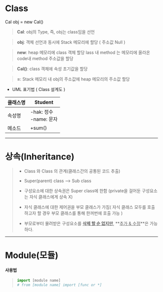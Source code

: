 # Class

Cal obj = new Cal()

> **Cal**: obj의 Type, 즉, obj는 class임을 선언

> **obj**: 객체 선언과 동시에 Stack 메모리에 할당 ( 주소값 Null )

> **new**: heap 메모리에 class 객체 할당 lass 내 method 는 메모리에 올라온 code내 method 주소값을 할당

> **Cal()**: class 객체에 속성 초기값을 할당

> **=**: Stack 메모리 내 obj의 주소값에 heap 메모리의 주소값 할당



- UML 표기법 ( Class 설계도 )

| 클래스명 | Student                     |
| -------- | --------------------------- |
| 속성명   | -hak: 정수<br />-name: 문자 |
| 메소드   | +sum()                      |

---

# 상속(Inheritance)

> - Class 와 Class 의 관계(클래스간의 공통된 코드 추출)
>
> - Super(parent) class --> Sub class
> - 구성요소에 대한 상속권은 Super class에 한함 (private을 걸어둔 구성요소는 자식 클래스에게 상속 X)
> - 자식 클래스에 대한 제어권을 부모 클래스가 가짐( 자식 클래스 모두를 호출하고자 할 경우 부모 클래스를 통해 한꺼번에 호출 가능 )
> - 부모로부터 물려받은 구성요소를 **<u>삭제 할 순 없지만</u>**, **<u>추가 & 수정</u>**은 가능하다.

---

# Module(모듈)

#### 사용법

> ```python
> import [module name]
> # from [module name] import [func or *]
> ```

